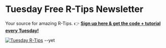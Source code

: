 
# Tuesday Free R-Tips Newsletter

Your source for amazing R-Tips. 👉 [__Sign up here & get the code + tutorial every Tuesday!__](https://mailchi.mp/business-science/r-tips-newsletter)

[![Tuesday R-Tips](img/tues_r_tips.jpg)](https://mailchi.mp/business-science/r-tips-newsletter)
--yet 
